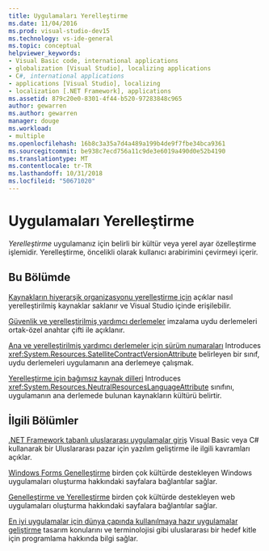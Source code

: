 ```yaml
---
title: Uygulamaları Yerelleştirme
ms.date: 11/04/2016
ms.prod: visual-studio-dev15
ms.technology: vs-ide-general
ms.topic: conceptual
helpviewer_keywords:
- Visual Basic code, international applications
- globalization [Visual Studio], localizing applications
- C#, international applications
- applications [Visual Studio], localizing
- localization [.NET Framework], applications
ms.assetid: 879c20e0-8301-4f44-b520-97283848c965
author: gewarren
ms.author: gewarren
manager: douge
ms.workload:
- multiple
ms.openlocfilehash: 16b8c3a35a7d4a489a199b4de9f7fbe34bca9361
ms.sourcegitcommit: be938c7ecd756a11c9de3e6019a490d0e52b4190
ms.translationtype: MT
ms.contentlocale: tr-TR
ms.lasthandoff: 10/31/2018
ms.locfileid: "50671020"
---
```

# <a name="localizing-applications"></a>Uygulamaları Yerelleştirme

*Yerelleştirme* uygulamanız için belirli bir kültür veya yerel ayar özelleştirme işlemidir. Yerelleştirme, öncelikli olarak kullanıcı arabirimini çevirmeyi içerir.

## <a name="in-this-section"></a>Bu Bölümde
 [Kaynakların hiyerarşik organizasyonu yerelleştirme için](../ide/hierarchical-organization-of-resources-for-localization.md) açıklar nasıl yerelleştirilmiş kaynaklar saklanır ve Visual Studio içinde erişilebilir.

 [Güvenlik ve yerelleştirilmiş yardımcı derlemeler](../ide/security-and-localized-satellite-assemblies.md) imzalama uydu derlemeleri ortak-özel anahtar çifti ile açıklanır.

 [Ana ve yerelleştirilmiş yardımcı derlemeler için sürüm numaraları](../ide/version-numbers-for-main-and-localized-satellite-assemblies.md) Introduces <xref:System.Resources.SatelliteContractVersionAttribute> belirleyen bir sınıf, uydu derlemeleri uygulamanın ana derlemeye çalışmak.

 [Yerelleştirme için bağımsız kaynak dilleri](../ide/neutral-resources-languages-for-localization.md) Introduces <xref:System.Resources.NeutralResourcesLanguageAttribute> sınıfını, uygulamanın ana derlemede bulunan kaynakların kültürü belirtir.

## <a name="related-sections"></a>İlgili Bölümler

 [.NET Framework tabanlı uluslararası uygulamalar giriş](../ide/introduction-to-international-applications-based-on-the-dotnet-framework.md) Visual Basic veya C# kullanarak bir Uluslararası pazar için yazılım geliştirme ile ilgili kavramları açıklar.

 [Windows Forms Genelleştirme](/dotnet/framework/winforms/advanced/globalizing-windows-forms) birden çok kültürde destekleyen Windows uygulamaları oluşturma hakkındaki sayfalara bağlantılar sağlar.

 [Genelleştirme ve Yerelleştirme](https://msdn.microsoft.com/Library/8ef3838e-9d05-4236-9dd0-ceecff9df80d) birden çok kültürde destekleyen web uygulamaları oluşturma hakkındaki sayfalara bağlantılar sağlar.

 [En iyi uygulamalar için dünya çapında kullanılmaya hazır uygulamalar geliştirme](/dotnet/standard/globalization-localization/best-practices-for-developing-world-ready-apps) tasarım konularını ve terminolojisi gibi uluslararası bir hedef kitle için programlama hakkında bilgi sağlar.